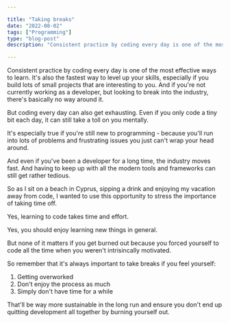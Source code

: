 ```yaml
---

title: "Taking breaks"
date: "2022-08-02"
tags: ["Programming"]
type: "blog-post"
description: "Consistent practice by coding every day is one of the most effective ways to learn. It's also the fastest way to level up your skills. But it can also be dangerous."

---
```


Consistent practice by coding every day is one of the most effective ways to learn. It's also the fastest way to level up your skills, especially if you build lots of small projects that are interesting to you. And if you're not currently working as a developer, but looking to break into the industry, there's basically no way around it.

But coding every day can also get exhausting. Even if you only code a tiny bit each day, it can still take a toll on you mentally.

It's especially true if you're still new to programming - because you'll run into lots of problems and frustrating issues you just can't wrap your head around.

And even if you've been a developer for a long time, the industry moves fast. And having to keep up with all the modern tools and frameworks can still get rather tedious.

So as I sit on a beach in Cyprus, sipping a drink and enjoying my vacation away from code, I wanted to use this opportunity to stress the importance of taking time off.

Yes, learning to code takes time and effort.

Yes, you should enjoy learning new things in general.

But none of it matters if you get burned out because you forced yourself to code all the time when you weren't intrisincally motivated.

So remember that it's always important to take breaks if you feel yourself:

1. Getting overworked
2. Don't enjoy the process as much
3. Simply don't have time for a while

That'll be way more sustainable in the long run and ensure you don't end up quitting development all together by burning yourself out.

​
